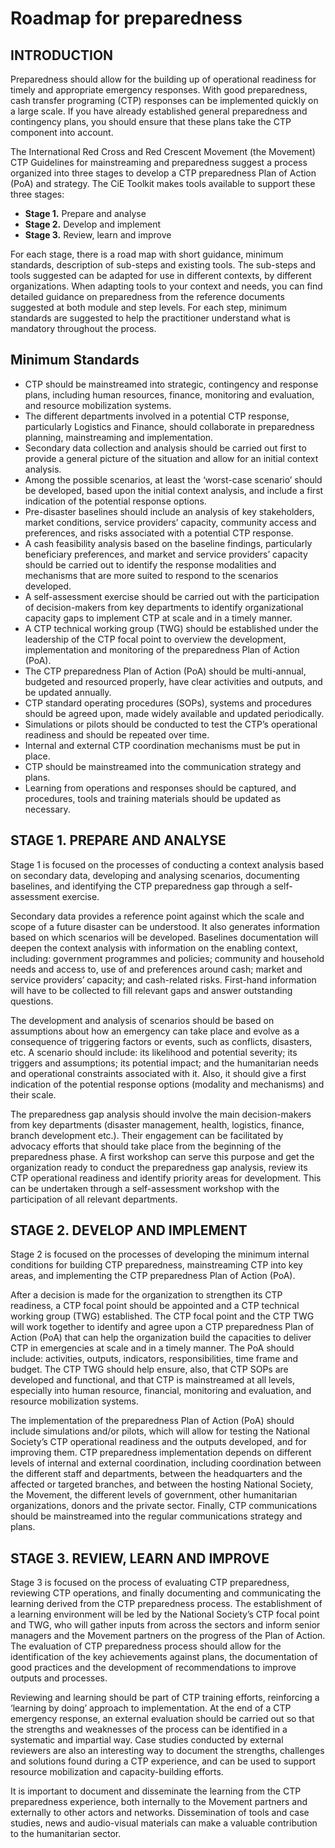# Roadmap for preparedness
## INTRODUCTION
Preparedness should allow for the building up of operational readiness for timely and appropriate emergency responses. With good preparedness, cash transfer programing (CTP) responses can be implemented quickly on a large scale. If you have already established general preparedness and contingency plans, you should ensure that these plans take the CTP component into account.

The International Red Cross and Red Crescent Movement (the Movement) CTP Guidelines for mainstreaming and preparedness suggest a process organized into three stages to develop a CTP preparedness Plan of Action (PoA) and strategy. The CiE Toolkit makes tools available to support these three stages:

* **Stage 1.** Prepare and analyse
* **Stage 2.** Develop and implement
* **Stage 3.** Review, learn and improve

For each stage, there is a road map with short guidance, minimum standards, description of sub-steps and existing tools. The sub-steps and tools suggested can be adapted for use in different contexts, by different organizations. When adapting tools to your context and needs, you can find detailed guidance on preparedness from the reference documents suggested at both module and step levels. For each step, minimum standards are suggested to help the practitioner understand what is mandatory throughout the process.

## Minimum Standards

* CTP should be mainstreamed into strategic, contingency and response plans, including human resources, finance, monitoring and evaluation, and resource mobilization systems.
* The different departments involved in a potential CTP response, particularly Logistics and Finance, should collaborate in preparedness planning, mainstreaming and implementation.
* Secondary data collection and analysis should be carried out first to provide a general picture of the situation and allow for an initial context analysis.
* Among the possible scenarios, at least the ‘worst-case scenario’ should be developed, based upon the initial context analysis, and include a first indication of the potential response options.
* Pre-disaster baselines should include an analysis of key stakeholders, market conditions, service providers’ capacity, community access and preferences, and risks associated with a potential CTP response.
* A cash feasibility analysis based on the baseline findings, particularly beneficiary preferences, and market and service providers’ capacity should be carried out to identify the response modalities and mechanisms that are more suited to respond to the scenarios developed.
* A self-assessment exercise should be carried out with the participation of decision-makers from key departments to identify organizational capacity gaps to implement CTP at scale and in a timely manner.
* A CTP technical working group (TWG) should be established under the leadership of the CTP focal point to overview the development, implementation and monitoring of the preparedness Plan of Action (PoA).
* The CTP preparedness Plan of Action (PoA) should be multi-annual, budgeted and resourced properly, have clear activities and outputs, and be updated annually.
* CTP standard operating procedures (SOPs), systems and procedures should be agreed upon, made widely available and updated periodically.
* Simulations or pilots should be conducted to test the CTP’s operational readiness and should be repeated over time.
* Internal and external CTP coordination mechanisms must be put in place.
* CTP should be mainstreamed into the communication strategy and plans.
* Learning from operations and responses should be captured, and procedures, tools and training materials should be updated as necessary.

## STAGE 1. PREPARE AND ANALYSE

Stage 1 is focused on the processes of conducting a context analysis based on secondary data, developing and analysing scenarios, documenting baselines, and identifying the CTP preparedness gap through a self-assessment exercise.

Secondary data provides a reference point against which the scale and scope of a future disaster can be understood. It also generates information based on which scenarios will be developed.  Baselines documentation will deepen the context analysis with information on the enabling context, including: government programmes and policies; community and household needs and access to, use of and preferences around cash; market and service providers’ capacity; and cash-related risks. First-hand information will have to be collected to fill relevant gaps and answer outstanding questions.

The development and analysis of scenarios should be based on assumptions about how an emergency can take place and evolve as a consequence of triggering factors or events, such as conflicts, disasters, etc.  A scenario should include: its likelihood and potential severity; its triggers and assumptions; its potential impact; and the humanitarian needs and operational constraints associated with it. Also, it should give a first indication of the potential response options (modality and mechanisms) and their scale.

The preparedness gap analysis should involve the main decision-makers from key departments (disaster management, health, logistics, finance, branch development etc.). Their engagement can be facilitated by advocacy efforts that should take place from the beginning of the preparedness phase. A first workshop can serve this purpose and get the organization ready to conduct the preparedness gap analysis, review its CTP operational readiness and identify priority areas for development. This can be undertaken through a self-assessment workshop with the participation of all relevant departments.

## STAGE 2. DEVELOP AND IMPLEMENT
Stage 2 is focused on the processes of developing the minimum internal conditions for building CTP preparedness, mainstreaming CTP into key areas, and implementing the CTP preparedness Plan of Action (PoA).

After a decision is made for the organization to strengthen its CTP readiness, a CTP focal point should be appointed and a CTP technical working group (TWG) established. The CTP focal point and the CTP TWG will work together to identify and agree upon a CTP preparedness Plan of Action (PoA) that can help the organization build the capacities to deliver CTP in emergencies at scale and in a timely manner. The PoA should include: activities, outputs, indicators, responsibilities, time frame and budget. The CTP TWG should help ensure, also, that CTP SOPs are developed and functional, and that CTP is mainstreamed at all levels, especially into human resource, financial, monitoring and evaluation, and resource mobilization systems.

The implementation of the preparedness Plan of Action (PoA) should include simulations and/or pilots, which will allow for testing the National Society’s CTP operational readiness and the outputs developed, and for improving them. CTP preparedness implementation depends on different levels of internal and external coordination, including coordination between the different staff and departments, between the headquarters and the affected or targeted branches, and between the hosting National Society, the Movement, the different levels of government, other humanitarian organizations, donors and the private sector. Finally, CTP communications should be mainstreamed into the regular communications strategy and plans.

## STAGE 3. REVIEW, LEARN AND IMPROVE
Stage 3 is focused on the process of evaluating CTP preparedness, reviewing CTP operations, and finally documenting and communicating the learning derived from the CTP preparedness process.
The establishment of a learning environment will be led by the National Society’s CTP focal point and TWG, who will gather inputs from across the sectors and inform senior managers and the Movement partners on the progress of the Plan of Action. The evaluation of CTP preparedness process should allow for the identification of the key achievements against plans, the documentation of good practices and the development of recommendations to improve outputs and processes.

Reviewing and learning should be part of CTP training efforts, reinforcing a ‘learning by doing’ approach to implementation. At the end of a CTP emergency response, an external evaluation should be carried out so that the strengths and weaknesses of the process can be identified in a systematic and impartial way. Case studies conducted by external reviewers are also an interesting way to document the strengths, challenges and solutions found during a CTP experience, and can be used to support resource mobilization and capacity-building efforts.

It is important to document and disseminate the learning from the CTP preparedness experience, both internally to the Movement partners and externally to other actors and networks. Dissemination of tools and case studies, news and audio-visual materials can make a valuable contribution to the humanitarian sector.
